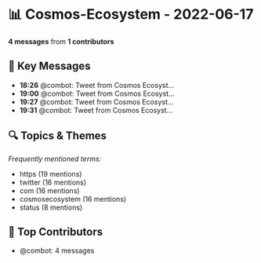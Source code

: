 # 📊 Cosmos-Ecosystem - 2022-06-17
**4 messages** from **1 contributors**

## 💬 Key Messages
- **18:26** @combot: [‌‌‌‌‎⁠](https://twitter.com/CosmosEcosystem/status/1537864184137977857)Tweet from Cosmos Ecosyst...
- **19:00** @combot: [‌‌‌‌‎⁠](https://twitter.com/CosmosEcosystem/status/1537872689582546944)Tweet from Cosmos Ecosyst...
- **19:27** @combot: [‌‌‌‌‎⁠](https://twitter.com/CosmosEcosystem/status/1537879708427165698)Tweet from Cosmos Ecosyst...
- **19:31** @combot: [‌‌‌‌‎⁠](https://twitter.com/CosmosEcosystem/status/1537880525087444994)Tweet from Cosmos Ecosyst...

## 🔍 Topics & Themes
*Frequently mentioned terms:*
- https (19 mentions)
- twitter (16 mentions)
- com (16 mentions)
- cosmosecosystem (16 mentions)
- status (8 mentions)

## 👥 Top Contributors
- @combot: 4 messages
